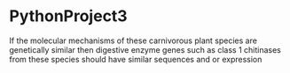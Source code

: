 # PythonProject3
If the molecular mechanisms of these carnivorous plant species are genetically similar then digestive enzyme genes such as class 1 chitinases from these species should have similar sequences and or expression
